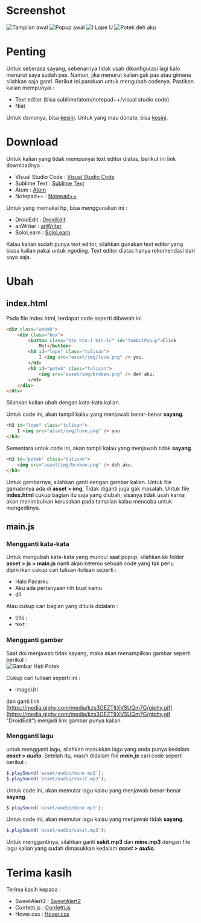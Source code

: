 # Screenshot
![Tampilan awal](https://i.imgur.com/NT6Cv29.png)
![Popup awal](https://i.imgur.com/v01HMvx.png)
![I Lope U](https://i.imgur.com/863kTgS.png)
![Potek deh aku](https://i.imgur.com/WNvxUC9.png)

# Penting
Untuk seberasa sayang, sebenarnya tidak usah dikonfigurasi lagi kalo menurut saya sudah pas. Namun, jika menurut kalian gak pas atau gimana silahkan saja ganti. Berikut ini panduan untuk mengubah codenya. Pastikan kalian mempunyai :
- Text editor (bisa sublime/atom/notepad++/visual studio code).
- Niat

Untuk demonya, bisa [kesini](https://mainyuk.netlify.app/ "Seberapa sayang").
Untuk yang mau donate, bisa [kesini](https://saweria.co/suryamsj "Saweria").

# Download
Untuk kalian yang tidak mempunyai text editor diatas, berikut ini link downloadnya :
- Visual Studio Code : [Visual Studio Code](https://code.visualstudio.com/download "Visual Studio Code")
- Sublime Text : [Sublime Text]([htttps](https://www.sublimetext.com/3) "Sublime text")
- Atom : [Atom](https://atom.io/ "Atom")
- Notepad++ : [Notepad++](https://notepad-plus-plus.org/downloads/ "Notepad++")

Untuk yang memakai hp, bisa menggunakan ini :
- DroidEdit : [DroidEdit](https://play.google.com/store/apps/details?id=com.aor.droidedit "DroidEdit")
- anWriter : [anWriter](https://play.google.com/store/apps/details?id=com.ansm.anwriter "anWriter")
- SoloLearn : [SoloLearn](https://play.google.com/store/apps/details?id=com.sololearn "SoloLearn")

Kalau kalian sudah punya text editor, silahkan gunakan text editor yang biasa kalian pakai untuk ngoding. Text editor diatas hanya rekomendasi dari saya saja.

# Ubah

## index.html
Pada file index.html, terdapat code seperti dibawah ini

```html
<div class="wadah">
    <div class="box">
        <button class="btn btn-1 btn-1c" id="tombolPopup">Click
            Me!</button>
        <h3 id="lope" class="tulisan">
            I <img src="asset/img/love.png" /> you.
        </h3>
        <h3 id="potek" class="tulisan">
            <img src="asset/img/broken.png" /> deh aku.
        </h3>
    </div>
</div>
```

Silahkan kalian ubah dengan kata-kata kalian.

Untuk code ini, akan tampil kalau yang menjawab benar-benar **sayang**.

```html
<h3 id="lope" class="tulisan">
    I <img src="asset/img/love.png" /> you.
</h3>
```

Sementara untuk code ini, akan tampil kalau yang menjawab tidak **sayang**.

```html
<h3 id="potek" class="tulisan">
    <img src="asset/img/broken.png" /> deh aku.
</h3>
```

Untuk gambarnya, silahkan ganti dengan gambar kalian. Untuk file gamabrnya ada di **asset > img**, Tidak diganti juga gak masalah. Untuk file **index.html** cukup bagian itu saja yang diubah, sisanya tidak usah karna akan menimbulkan kerusakan pada tampilan kalau mencoba untuk mengeditnya.

## main.js

### Mengganti kata-kata
Untuk mengubah kata-kata yang muncul saat popup, silahkan ke folder **asset > js > main.js** nanti akan ketemu sebuah code yang tak perlu dipikirkan cukup cari tulisan-tulisan seperti :
- Halo Pacarku
- Aku ada pertanyaan nih buat kamu
- dll

Atau cukup cari bagian yang ditulis didalam :
- title :
- text :

### Mengganti gambar
Saat doi menjawab tidak sayang, maka akan menampilkan gambar seperti berikut :<br>
![Gambar Hati Potek](https://media.giphy.com/media/kzs3OEZTltXVSUQm7G/giphy.gif)

Cukup cari tulisan seperti ini :
- imageUrl

dan ganti link [https://media.giphy.com/media/kzs3OEZTltXVSUQm7G/giphy.gif](https://media.giphy.com/media/kzs3OEZTltXVSUQm7G/giphy.gif "DroidEdit") menjadi link gambar punya kalian.

### Mengganti lagu
untuk mengganti lagu, silahkan masukkan lagu yang anda punya kedalam ***asset > audio***. Setelah itu, masih didalam file ***main.js*** cari code seperti berikut :

```javascript
$.playSound('asset/audio/mine.mp3');
$.playSound('asset/audio/sakit.mp3');
```

Untuk code ini, akan memutar lagu kalau yang menjawab benar-benar **sayang**.

```javascript
$.playSound('asset/audio/mine.mp3');
```

Untuk code ini, akan memutar lagu kalau yang menjawab tidak **sayang**.

```javascript
$.playSound('asset/audio/sakit.mp3');
```

Untuk menggantinya, silahkan ganti **sakit.mp3** dan **mine.mp3** dengan file lagu kalian yang sudah dimasukkan kedalam ***asset > audio***.

# Terima kasih
Terima kasih kepada :
- SweetAlert2 : [SweetAlert2](https://github.com/sweetalert2/sweetalert2 "SweetAlert2")
- Confetti.js : [Confetti.js](https://github.com/mathusummut/confetti.js/ "Confetti.js")
- Hover.css : [Hover.css](https://github.com/IanLunn/Hover "Hover.css")
